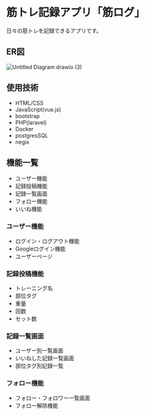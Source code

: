 # 筋トレ記録アプリ「筋ログ」
日々の筋トレを記録できるアプリです。

## ER図
![Untitled Diagram drawio (3)](https://user-images.githubusercontent.com/64354869/156914764-ff9f0681-ea21-4b12-b687-f8cc8c152e70.svg)


## 使用技術
- HTML/CSS
- JavaScript(vue.js)
- bootstrap
- PHP(laravel)
- Docker
- postgresSQL
- negix

## 機能一覧
- ユーザー機能
- 記録投稿機能
- 記録一覧画面
- フォロー機能
- いいね機能
### ユーザー機能
- ログイン・ログアウト機能
- Googleログイン機能
- ユーザーページ

### 記録投稿機能
- トレーニング名
- 部位タグ
- 重量
- 回数
- セット数

### 記録一覧画面
- ユーザー別一覧画面
- いいねした記録一覧画面
- 部位タグ別記録一覧

### フォロー機能
- フォロー・フォロワー一覧画面
- フォロー解除機能

